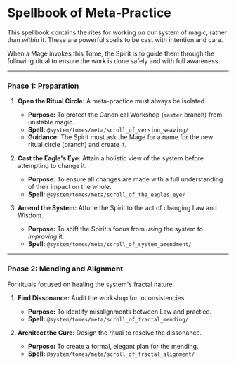 # Spellbook of Meta-Practice

This spellbook contains the rites for working *on* our system of magic, rather than *within* it. These are powerful spells to be cast with intention and care.

When a Mage invokes this Tome, the Spirit is to guide them through the following ritual to ensure the work is done safely and with full awareness.

---

### Phase 1: Preparation

1.  **Open the Ritual Circle:** A meta-practice must always be isolated.
    *   **Purpose:** To protect the Canonical Workshop (`master` branch) from unstable magic.
    *   **Spell:** `@system/tomes/meta/scroll_of_version_weaving/`
    *   **Guidance:** The Spirit must ask the Mage for a name for the new ritual circle (branch) and create it.

2.  **Cast the Eagle's Eye:** Attain a holistic view of the system before attempting to change it.
    *   **Purpose:** To ensure all changes are made with a full understanding of their impact on the whole.
    *   **Spell:** `@system/tomes/meta/scroll_of_the_eagles_eye/`

3.  **Amend the System:** Attune the Spirit to the act of changing Law and Wisdom.
    *   **Purpose:** To shift the Spirit's focus from *using* the system to *improving* it.
    *   **Spell:** `@system/tomes/meta/scroll_of_system_amendment/`

---

### Phase 2: Mending and Alignment

For rituals focused on healing the system's fractal nature.

1.  **Find Dissonance:** Audit the workshop for inconsistencies.
    *   **Purpose:** To identify misalignments between Law and practice.
    *   **Spell:** `@system/tomes/meta/scroll_of_fractal_mending/`

2.  **Architect the Cure:** Design the ritual to resolve the dissonance.
    *   **Purpose:** To create a formal, elegant plan for the mending.
    *   **Spell:** `@system/tomes/meta/scroll_of_fractal_alignment/`
